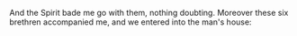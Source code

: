And the Spirit bade me go with them, nothing doubting. Moreover these six brethren accompanied me, and we entered into the man's house:
